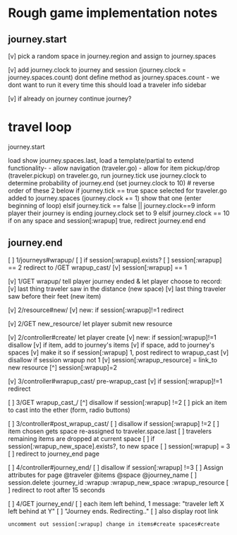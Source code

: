 # Rough game implementation notes

## journey.start
[v] pick a random space in journey.region and assign to journey.spaces

[v] add journey.clock to journey and session
          (journey.clock = journey.spaces.count)
          dont define method as journey.spaces.count - we dont want to run it every time
          this should load a traveler info sidebar

[v] if already on journey
    continue journey?

# travel loop
journey.start

load show journey.spaces.last, load a template/partial to extend functionality-
        - allow navigation (traveler.go)
        - allow for item pickup/drop (traveler.pickup)
    on traveler.go, run journey.tick
            use journey.clock to determine probability of journey.end (set journey.clock to 10)
            # reverse order of these 2 below
            if journey.tick == true
                space selected for traveler.go added to journey.spaces
                (journey.clock += 1)
                show that one (enter beginning of loop)
            elsif journey.tick == false || journey.clock==9
                inform player their journey is ending
                journey.clock set to 9
            elsif journey.clock == 10
            if on any space and session[:wrapup] true, redirect
                journey.end
            end
      
## journey.end    
[ ] 1/journeys#wrapup/
    [ ] if session[:wrapup].exists?
        [ ] session[:wrapup] == 2 redirect to /GET wrapup_cast/
    [v] session[:wrapup] == 1

[v] 1/GET wrapup/ tell player journey ended & let player choose to record:
    [v] last thing traveler saw in the distance (new space)
    [v] last thing traveler saw before their feet (new item)


[v] 2/resource#new/
    [v] new: if session[:wrapup]!=1 redirect

[v] 2/GET new_resource/ let player submit new resource

[v] 2/controller#create/ let player create
    [v] new: if session[:wrapup]!=1 disallow
    [v] if item, add to journey's items
    [v] if space, add to journey's spaces
    [v] make it so if session[:wrapup] 1, post redirect to wrapup_cast
    [v] disallow if session wrapup not 1
    [v] session[:wrapup_resource] = link_to new resource
    [^] session[:wrapup]=2


[v] 3/controller#wrapup_cast/ pre-wrapup_cast
    [v] if session[:wrapup]!=1 redirect

[ ] 3/GET wrapup_cast_/
    [^] disallow if session[:wrapup] !=2
    [ ] pick an item to cast into the ether (form, radio buttons)

[ ] 3/controller#post_wrapup_cast/
    [ ] disallow if session[:wrapup] !=2
    [ ] item chosen gets space re-assigned to traveler.space.last
    [ ] travelers remaining items are dropped at current space
    [ ] if session[:wrapup_new_space].exists?, to new space
    [ ] session[:wrapup] = 3
    [ ] redirect to journey_end page


[ ] 4/controller#journey_end/
    [ ] disallow if session[:wrapup] !=3
    [ ] Assign attributes for page
        @traveler
        @items
        @space
        @journey_name
    [ ] session.delete  :journey_id
                        :wrapup
                        :wrapup_new_space
                        :wrapup_resource
    [ ] redirect to root after 15 seconds

[ ] 4/GET journey_end/
    [ ] each item left behind, 1 message: "traveler left X left behind at Y"
    [ ] "Journey ends. Redirecting.."
    [ ] also display root link

    uncomment out session[:wrapup] change in items#create spaces#create